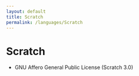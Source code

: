 ```yaml
---
layout: default
title: Scratch
permalink: /languages/Scratch
---
```

# Scratch

- GNU Affero General Public License (Scratch 3.0) 